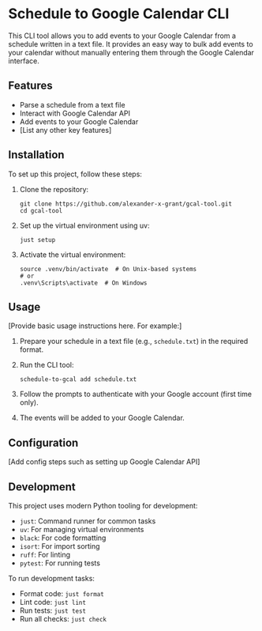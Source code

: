 # Schedule to Google Calendar CLI

This CLI tool allows you to add events to your Google Calendar from a schedule written in a text file. It provides an easy way to bulk add events to your calendar without manually entering them through the Google Calendar interface.

## Features

- Parse a schedule from a text file
- Interact with Google Calendar API
- Add events to your Google Calendar
- [List any other key features]

## Installation

To set up this project, follow these steps:

1. Clone the repository:
   ```
   git clone https://github.com/alexander-x-grant/gcal-tool.git
   cd gcal-tool
   ```

2. Set up the virtual environment using uv:
   ```
   just setup
   ```

3. Activate the virtual environment:
   ```
   source .venv/bin/activate  # On Unix-based systems
   # or
   .venv\Scripts\activate  # On Windows
   ```

## Usage

[Provide basic usage instructions here. For example:]

1. Prepare your schedule in a text file (e.g., `schedule.txt`) in the required format.

2. Run the CLI tool:
   ```
   schedule-to-gcal add schedule.txt
   ```

3. Follow the prompts to authenticate with your Google account (first time only).

4. The events will be added to your Google Calendar.

## Configuration

[Add config steps such as setting up Google Calendar API]

## Development

This project uses modern Python tooling for development:

- `just`: Command runner for common tasks
- `uv`: For managing virtual environments
- `black`: For code formatting
- `isort`: For import sorting
- `ruff`: For linting
- `pytest`: For running tests

To run development tasks:

- Format code: `just format`
- Lint code: `just lint`
- Run tests: `just test`
- Run all checks: `just check`
